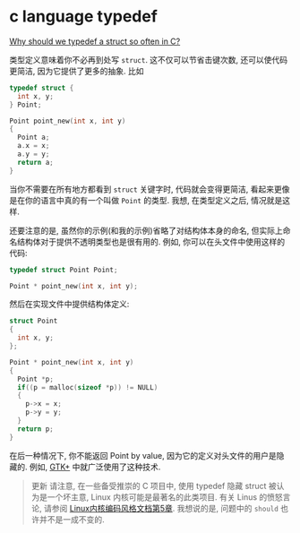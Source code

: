 # c language typedef

[Why should we typedef a struct so often in C?](https://stackoverflow.com/questions/252780/why-should-we-typedef-a-struct-so-often-in-c)

类型定义意味着你不必再到处写 `struct`.
这不仅可以节省击键次数, 还可以使代码更简洁, 因为它提供了更多的抽象.
比如

```c
typedef struct {
  int x, y;
} Point;

Point point_new(int x, int y)
{
  Point a;
  a.x = x;
  a.y = y;
  return a;
}
```

当你不需要在所有地方都看到 `struct` 关键字时,
代码就会变得更简洁, 看起来更像是在你的语言中真的有一个叫做 `Point` 的类型.
我想, 在类型定义之后, 情况就是这样.

还要注意的是, 虽然你的示例(和我的示例)省略了对结构体本身的命名,
但实际上命名结构体对于提供不透明类型也是很有用的.
例如, 你可以在头文件中使用这样的代码:

```c
typedef struct Point Point;

Point * point_new(int x, int y);
```

然后在实现文件中提供结构体定义:

```c
struct Point
{
  int x, y;
};

Point * point_new(int x, int y)
{
  Point *p;
  if((p = malloc(sizeof *p)) != NULL)
  {
    p->x = x;
    p->y = y;
  }
  return p;
}
```

在后一种情况下, 你不能返回 Point by value,
因为它的定义对头文件的用户是隐藏的.
例如, [GTK+](http://www.gtk.org/) 中就广泛使用了这种技术.

>更新 请注意, 在一些备受推崇的 C 项目中,
使用 typedef 隐藏 struct 被认为是一个坏主意,
Linux 内核可能是最著名的此类项目.
有关 Linus 的愤怒言论, 请参阅 [Linux内核编码风格文档第5章](https://www.kernel.org/doc/html/latest/process/coding-style.html#typedefs).
我想说的是, 问题中的 `should` 也许并不是一成不变的.
